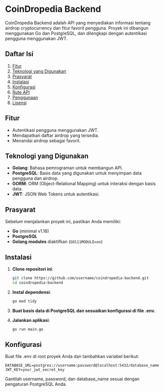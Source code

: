 # CoinDropedia Backend

CoinDropedia Backend adalah API yang menyediakan informasi tentang airdrop cryptocurrency dan fitur favorit pengguna. Proyek ini dibangun menggunakan Go dan PostgreSQL, dan dilengkapi dengan autentikasi pengguna menggunakan JWT.

## Daftar Isi

1. [Fitur](#fitur)
2. [Teknologi yang Digunakan](#teknologi-yang-digunakan)
3. [Prasyarat](#prasyarat)
4. [Instalasi](#instalasi)
5. [Konfigurasi](#konfigurasi)
6. [Rute API](#rute-api)
7. [Penggunaan](#penggunaan)
8. [Lisensi](#lisensi)

## Fitur

- Autentikasi pengguna menggunakan JWT.
- Mendapatkan daftar airdrop yang tersedia.
- Menandai airdrop sebagai favorit.

## Teknologi yang Digunakan

- **Golang**: Bahasa pemrograman untuk membangun API.
- **PostgreSQL**: Basis data yang digunakan untuk menyimpan data pengguna dan airdrop.
- **GORM**: ORM (Object-Relational Mapping) untuk interaksi dengan basis data.
- **JWT**: JSON Web Tokens untuk autentikasi.

## Prasyarat

Sebelum menjalankan proyek ini, pastikan Anda memiliki:

- **Go** (minimal v1.16)
- **PostgreSQL**
- **Golang modules** diaktifkan (`GO111MODULE=on`)

## Instalasi

1. **Clone repositori ini**:
   ```bash
   git clone https://github.com/username/coindropedia-backend.git
   cd coindropedia-backend

2. **Instal dependensi**:
    ```bash
    go mod tidy
3. **Buat basis data di PostgreSQL dan sesuaikan konfigurasi di file .env.**

4. **Jalankan aplikasi**:
    ```bash
    go run main.go
    
## Konfigurasi
Buat file .env di root proyek Anda dan tambahkan variabel berikut:
  ```
  DATABASE_URL=postgres://username:password@localhost:5432/database_name
  JWT_KEY=your_jwt_secret_key
  ```
Gantilah username, password, dan database_name sesuai dengan pengaturan PostgreSQL Anda.
